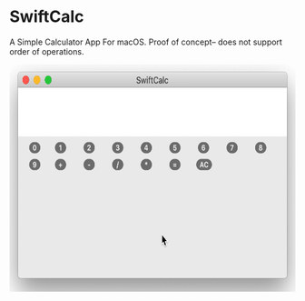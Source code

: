 # SwiftCalc

A Simple Calculator App For macOS. Proof of concept– does not support order of operations.

<img src="/Screenrecording/Demo.gif" alt="drawing" width="600" height="400"/>

